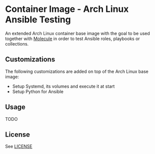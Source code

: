 # Container Image - Arch Linux Ansible Testing

An extended Arch Linux container base image with the goal to be used together
with [Molecule](https://github.com/ansible-community/molecule) in order to test
Ansible roles, playbooks or collections.

## Customizations

The following customizations are added on top of the Arch Linux base image:

* Setup Systemd, its volumes and execute it at start
* Setup Python for Ansible

## Usage

TODO

## License

See [LICENSE](./LICENSE)
